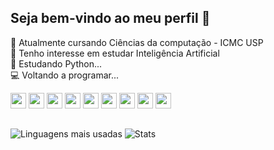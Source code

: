 ## Seja bem-vindo ao meu perfil 👋 

📖 Atualmente cursando Ciências da computação - ICMC USP
<br>
🌱 Tenho interesse em estudar Inteligência Artificial
<br>
🐍 Estudando Python...
<br>
💻 Voltando a programar...

<div style="display: inline-block">
  <img src="https://cdn.jsdelivr.net/gh/devicons/devicon@latest/icons/python/python-original.svg" height="25" />
  <img src="https://cdn.jsdelivr.net/gh/devicons/devicon@latest/icons/flask/flask-original.svg" height="25"/>   
  <img src="https://cdn.jsdelivr.net/gh/devicons/devicon@latest/icons/java/java-original.svg" height="25"/>
  <img src="https://cdn.jsdelivr.net/gh/devicons/devicon@latest/icons/spring/spring-original.svg" height="25" /> 
  <img src="https://cdn.jsdelivr.net/gh/devicons/devicon@latest/icons/cplusplus/cplusplus-original.svg" height="25"/>
  <img src="https://cdn.jsdelivr.net/gh/devicons/devicon@latest/icons/html5/html5-original.svg" height="25"/>
  <img src="https://cdn.jsdelivr.net/gh/devicons/devicon@latest/icons/css3/css3-original.svg" height="25"/>
  <img src="https://cdn.jsdelivr.net/gh/devicons/devicon@latest/icons/javascript/javascript-original.svg" height="25"/>
  <img src="https://cdn.jsdelivr.net/gh/devicons/devicon@latest/icons/php/php-original.svg" height="25" />
</div>



##
![Linguagens mais usadas](https://github-readme-stats.vercel.app/api/top-langs/?username=HeitorgOliveira&layout=compact&theme=radical)
![Stats](https://github-readme-stats.vercel.app/api?username=HeitorgOliveira&show_icons=true&theme=radical)



##

